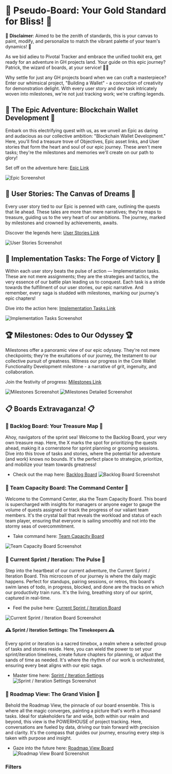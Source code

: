 # 🚀 Pseudo-Board: Your Gold Standard for Bliss! 🚀

🚨 **Disclaimer**: Aimed to be the zenith of standards, this is your canvas to paint, modify, and personalize to match the vibrant palette of your team's dynamics! 🚨

As we bid adieu to Pivotal Tracker and embrace the unified toolkit era, get ready for an adventure in GH projects land. Your guide on this epic journey? Patrick, the wizard of boards, at your service! 🧙‍♂️

Why settle for just any GH projects board when we can craft a masterpiece? Enter our whimsical project, "Building a Wallet" - a concoction of creativity for demonstration delight. With every user story and dev task intricately woven into milestones, we're not just tracking work; we're crafting legends.

## 🎩 The Epic Adventure: Blockchain Wallet Development 🎩

Embark on this electrifying quest with us, as we unveil an Epic as daring and audacious as our collective ambition: "Blockchain Wallet Development." Here, you'll find a treasure trove of Objectives, Epic asset links, and User stories that form the heart and soul of our epic journey. These aren't mere tasks; they're the milestones and memories we'll create on our path to glory!

Set off on the adventure here: [Epic Link](https://github.com/AmplicaLabs/pseudo-board-as-the-gold-standard-for-process/issues/1)

![Epic Screenshot](https://github.com/AmplicaLabs/pseudo-board-as-the-gold-standard-for-process/assets/444888/e67fa77a-c802-4914-a494-95817dcb8a81)


## 🌟 User Stories: The Canvas of Dreams 🌟

Every user story tied to our Epic is penned with care, outlining the quests that lie ahead. These tales are more than mere narratives; they're maps to treasure, guiding us to the very heart of our ambitions. The journey, marked by milestones and crowned by achievements, awaits.

Discover the legends here: [User Stories Link](https://github.com/AmplicaLabs/pseudo-board-as-the-gold-standard-for-process/issues/2)

![User Stories Screenshot](https://github.com/AmplicaLabs/pseudo-board-as-the-gold-standard-for-process/assets/444888/20899b08-bab4-482f-b524-22ebe64cf9cb)


## 🔨 Implementation Tasks: The Forge of Victory 🔨

Within each user story beats the pulse of action — Implementation tasks. These are not mere assignments; they are the strategies and tactics, the very essence of our battle plan leading us to conquest. Each task is a stride towards the fulfillment of our user stories, our epic narrative. And remember, every saga is studded with milestones, marking our journey's epic chapters!

Dive into the action here: [Implementation Tasks Link](https://github.com/AmplicaLabs/pseudo-board-as-the-gold-standard-for-process/issues/6)

![Implementation Tasks Screenshot](https://github.com/AmplicaLabs/pseudo-board-as-the-gold-standard-for-process/assets/444888/dad6ac46-f21c-4945-bcbe-58ebcbe5fe01)


## 🏆 Milestones: Odes to Our Odyssey 🏆

Milestones offer a panoramic view of our epic odyssey. They're not mere checkpoints; they're the exultations of our journey, the testament to our collective pursuit of greatness. Witness our progress in the Core Wallet Functionality Development milestone - a narrative of grit, ingenuity, and collaboration.

Join the festivity of progress: [Milestones Link](https://github.com/AmplicaLabs/pseudo-board-as-the-gold-standard-for-process/milestones?direction=asc&sort=due_date&state=open)

![Milestones Screenshot](https://github.com/AmplicaLabs/pseudo-board-as-the-gold-standard-for-process/assets/444888/c4ae93a9-2555-4de3-864b-1c5b038b7adf)
![Milestones Detailed Screenshot](https://github.com/AmplicaLabs/pseudo-board-as-the-gold-standard-for-process/assets/444888/52887917-bd2f-498f-b20a-507f354de9b9)


## 📋 Boards Extravaganza! 📋

### 🚀 Backlog Board: Your Treasure Map 🚀
Ahoy, navigators of the sprint sea! Welcome to the Backlog Board, your very own treasure map. Here, the X marks the spot for prioritizing the quests ahead, making it a cornerstone for sprint planning or grooming sessions. Dive into this trove of tasks and stories, where the potential for adventure (and work) knows no bounds. It's the perfect place to strategize, prioritize, and mobilize your team towards greatness!
- Check out the map here: [Backlog Board](https://github.com/orgs/AmplicaLabs/projects/11/views/1)
![Backlog Board Screenshot](https://github.com/AmplicaLabs/pseudo-board-as-the-gold-standard-for-process/assets/444888/b7f31608-f558-4fef-abb5-a43e584ad654)


### 🌟 Team Capacity Board: The Command Center 🌟
Welcome to the Command Center, aka the Team Capacity Board. This board is supercharged with insights for managers or anyone eager to gauge the volume of quests assigned or track the progress of our valiant team members. It's the crystal ball that reveals the workload and status of each team player, ensuring that everyone is sailing smoothly and not into the stormy seas of overcommitment.
- Take command here: [Team Capacity Board](https://github.com/orgs/AmplicaLabs/projects/11/views/2)

![Team Capacity Board Screenshot](https://github.com/AmplicaLabs/pseudo-board-as-the-gold-standard-for-process/assets/444888/07da3a8b-f043-4fec-a1dd-4d435396a1f3)


### 💫 Current Sprint / Iteration: The Pulse 💫
Step into the heartbeat of our current adventure, the Current Sprint / Iteration Board. This microcosm of our journey is where the daily magic happens. Perfect for standups, pairing sessions, or retros, this board's swim lanes of todo, in progress, blocked, and done are the tracks on which our productivity train runs. It's the living, breathing story of our sprint, captured in real-time.
- Feel the pulse here: [Current Sprint / Iteration Board](https://github.com/orgs/AmplicaLabs/projects/11/views/3)

![Current Sprint / Iteration Board Screenshot](https://github.com/AmplicaLabs/pseudo-board-as-the-gold-standard-for-process/assets/444888/7d002eef-fc36-4473-9e76-350f4eead216)


#### 🕰 Sprint / Iteration Settings: The Timekeepers 🕰
Every sprint or iteration is a sacred timebox, a realm where a selected group of tasks and stories reside. Here, you can wield the power to set your sprint/iteration timelines, create future chapters for planning, or adjust the sands of time as needed. It's where the rhythm of our work is orchestrated, ensuring every beat aligns with our epic saga.
- Master time here: [Sprint / Iteration Settings](https://github.com/orgs/AmplicaLabs/projects/11/settings/fields/81834114)
![Sprint / Iteration Settings Screenshot](https://github.com/AmplicaLabs/pseudo-board-as-the-gold-standard-for-process/assets/444888/45a2e0f9-ddb9-4c5d-afd9-76dd531caafa)

### 🌈 Roadmap View: The Grand Vision 🌈
Behold the Roadmap View, the pinnacle of our board ensemble. This is where all the magic converges, painting a picture that's worth a thousand tasks. Ideal for stakeholders far and wide, both within our realm and beyond, this view is the POWERHOUSE of project tracking. Here, conversations are fueled by data, driving our train forward with precision and clarity. It's the compass that guides our journey, ensuring every step is taken with purpose and insight.
- Gaze into the future here: [Roadmap View Board](https://github.com/orgs/AmplicaLabs/projects/11/views/4?sortedBy%5Bdirection%5D=asc&sortedBy%5BcolumnId%5D=81834114)
![Roadmap View Board Screenshot](https://github.com/AmplicaLabs/pseudo-board-as-the-gold-standard-for-process/assets/444888/e5f479f0-b71a-44aa-b9f1-7996b8d1b5f2)




### Filters
